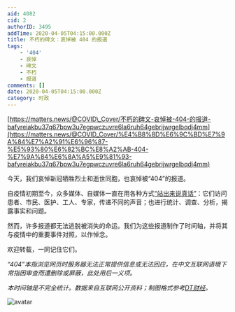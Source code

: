 ```yaml
---
aid: 4082
cid: 2
authorID: 3495
addTime: 2020-04-05T04:15:00.000Z
title: 不朽的碑文：哀悼被 404 的报道
tags:
    - '404'
    - 哀悼
    - 碑文
    - 不朽
    - 报道
comments: []
date: 2020-04-05T04:15:00.000Z
category: 时政
---
```


[https://matters.news/@COVID\_Cover/不朽的碑文-哀悼被-404-的报道-bafyreiakbu37q67bpw3u7egpwczuvre6la6ruh64gebrijwrgelbqdj4mm](https://matters.news/@COVID_Cover/%E4%B8%8D%E6%9C%BD%E7%9A%84%E7%A2%91%E6%96%87-%E5%93%80%E6%82%BC%E8%A2%AB-404-%E7%9A%84%E6%8A%A5%E9%81%93-bafyreiakbu37q67bpw3u7egpwczuvre6la6ruh64gebrijwrgelbqdj4mm)

今天，我们哀悼新冠牺牲烈士和逝世同胞，也哀悼被“404”的报道。

自疫情初期至今，众多媒体、自媒体一直在用各种方式[“站出来说真话”](http://www.szhgh.com/Article/news/society/2020-03-10/226293.html)：它们访问患者、市民、医护、工人、专家，传递不同的声音；也进行统计、调查、分析，揭露事实和问题。

然而，许多报道都无法逃脱被消失的命运。我们为这些报道制作了时间轴，并将其与疫情中的重要事件对照，以作悼念。

欢迎转载，一同记住它们。

_“404”本指浏览网页时服务器无法正常提供信息或无法回应，在中文互联网语境下常指因审查而遭删除或屏蔽，此处用后一义项。_

_本时间轴是不完全统计。数据来自互联网公开资料；制图格式参考[DT财经](https://mp.weixin.qq.com/s/FO_3ADIExZaNR04u86KvTA)。_

![avatar](https://i.imgur.com/3wJP3kG.jpg)
